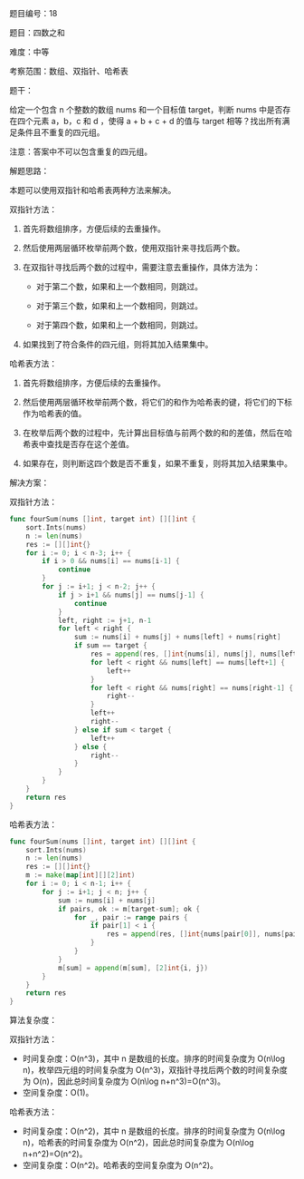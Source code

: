 题目编号：18

题目：四数之和

难度：中等

考察范围：数组、双指针、哈希表

题干：

给定一个包含 n 个整数的数组 nums 和一个目标值 target，判断 nums 中是否存在四个元素 a，b，c 和 d ，使得 a + b + c + d 的值与 target 相等？找出所有满足条件且不重复的四元组。

注意：答案中不可以包含重复的四元组。

解题思路：

本题可以使用双指针和哈希表两种方法来解决。

双指针方法：

1. 首先将数组排序，方便后续的去重操作。

2. 然后使用两层循环枚举前两个数，使用双指针来寻找后两个数。

3. 在双指针寻找后两个数的过程中，需要注意去重操作，具体方法为：

   - 对于第二个数，如果和上一个数相同，则跳过。

   - 对于第三个数，如果和上一个数相同，则跳过。

   - 对于第四个数，如果和上一个数相同，则跳过。

4. 如果找到了符合条件的四元组，则将其加入结果集中。

哈希表方法：

1. 首先将数组排序，方便后续的去重操作。

2. 然后使用两层循环枚举前两个数，将它们的和作为哈希表的键，将它们的下标作为哈希表的值。

3. 在枚举后两个数的过程中，先计算出目标值与前两个数的和的差值，然后在哈希表中查找是否存在这个差值。

4. 如果存在，则判断这四个数是否不重复，如果不重复，则将其加入结果集中。

解决方案：

双指针方法：

```go
func fourSum(nums []int, target int) [][]int {
    sort.Ints(nums)
    n := len(nums)
    res := [][]int{}
    for i := 0; i < n-3; i++ {
        if i > 0 && nums[i] == nums[i-1] {
            continue
        }
        for j := i+1; j < n-2; j++ {
            if j > i+1 && nums[j] == nums[j-1] {
                continue
            }
            left, right := j+1, n-1
            for left < right {
                sum := nums[i] + nums[j] + nums[left] + nums[right]
                if sum == target {
                    res = append(res, []int{nums[i], nums[j], nums[left], nums[right]})
                    for left < right && nums[left] == nums[left+1] {
                        left++
                    }
                    for left < right && nums[right] == nums[right-1] {
                        right--
                    }
                    left++
                    right--
                } else if sum < target {
                    left++
                } else {
                    right--
                }
            }
        }
    }
    return res
}
```

哈希表方法：

```go
func fourSum(nums []int, target int) [][]int {
    sort.Ints(nums)
    n := len(nums)
    res := [][]int{}
    m := make(map[int][][2]int)
    for i := 0; i < n-1; i++ {
        for j := i+1; j < n; j++ {
            sum := nums[i] + nums[j]
            if pairs, ok := m[target-sum]; ok {
                for _, pair := range pairs {
                    if pair[1] < i {
                        res = append(res, []int{nums[pair[0]], nums[pair[1]], nums[i], nums[j]})
                    }
                }
            }
            m[sum] = append(m[sum], [2]int{i, j})
        }
    }
    return res
}
```

算法复杂度：

双指针方法：

- 时间复杂度：O(n^3)，其中 n 是数组的长度。排序的时间复杂度为 O(n\log n)，枚举四元组的时间复杂度为 O(n^3)，双指针寻找后两个数的时间复杂度为 O(n)，因此总时间复杂度为 O(n\log n+n^3)=O(n^3)。
- 空间复杂度：O(1)。

哈希表方法：

- 时间复杂度：O(n^2)，其中 n 是数组的长度。排序的时间复杂度为 O(n\log n)，哈希表的时间复杂度为 O(n^2)，因此总时间复杂度为 O(n\log n+n^2)=O(n^2)。
- 空间复杂度：O(n^2)。哈希表的空间复杂度为 O(n^2)。